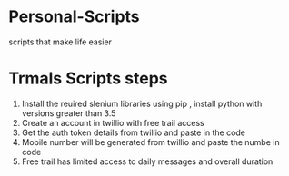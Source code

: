 # Personal-Scripts
scripts that make life easier
# Trmals Scripts steps
1. Install the reuired slenium libraries using pip , install python with versions greater than 3.5
2. Create an account in twillio with free trail access
3. Get the auth token details from twillio and paste in the code
4. Mobile number will be generated from twillio and paste the numbe in code
5. Free trail has limited access to daily messages and overall duration
